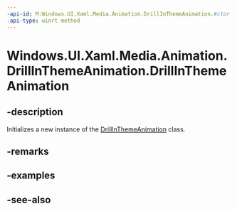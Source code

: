 ```yaml
---
-api-id: M:Windows.UI.Xaml.Media.Animation.DrillInThemeAnimation.#ctor
-api-type: winrt method
---
```


<!-- Method syntax
public DrillInThemeAnimation()
-->

# Windows.UI.Xaml.Media.Animation.DrillInThemeAnimation.DrillInThemeAnimation

## -description
Initializes a new instance of the [DrillInThemeAnimation](drillinthemeanimation.md) class.


## -remarks

## -examples

## -see-also
